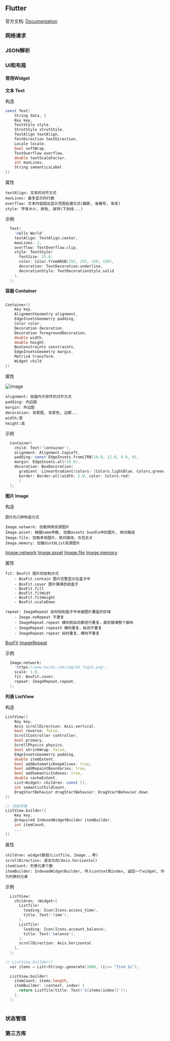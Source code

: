 ## Flutter

官方文档: [Documentation](https://docs.flutter.io/index.html)

### 网络请求
### JSON解析
### UI和布局

#### 常用Widget

**文本 Text**

构造

```d
const Text(
	String data, {
	Key key,
	TextStyle style,
	StrutStyle strutStyle,
	TextAlign textAlign,
	TextDirection textDirection,
	Locale locale,
	bool softWrap,
	TextOverflow overflow,
	double textScaleFactor,
	int maxLines,
	String semanticsLabel
})
```

属性

```
textAlign: 文本的对齐方式
maxLines: 最多显示的行数
overflow: 文本内容超出显示范围处理方式(截断, 省略号, 渐变)
style: 字体大小, 颜色, 装饰(下划线...)
```

示例

```d
  Text(
    'Hello World',
    textAlign: TextAlign.center,
    maxLines: 1,
    overflow: TextOverflow.clip,
    style: TextStyle(
      fontSize: 25.0,
      color: Color.fromARGB(255, 255, 150, 150),
      decoration: TextDecoration.underline,
      decorationStyle: TextDecorationStyle.solid
    ),
  );
```

**容器 Container**


```d

Container({
	Key key,
	AlignmentGeometry alignment,
	EdgeInsetsGeometry padding,
	Color color,
	Decoration decoration,
	Decoration foregroundDecoration,
	double width,
	double height,
	BoxConstraints constraints,
	EdgeInsetsGeometry margin,
	Matrix4 transform,
	Widget child
})
```

属性

![image](https://flutter.dev/assets/ui/layout/margin-padding-border-9616dd0d7af45b95e6fcface25cd933b6b4a0fda51c1ab1bb9287bc8ed92c356.png)

```
alignment: 容器内子部件的对齐方式
padding: 内边距
margin: 外边距
decoration: 背景图, 背景色, 边框...
width:宽
height:高

```

示例

```d
  Container(
    child: Text('Container'),
    alignment: Alignment.topLeft,
    padding: const EdgeInsets.fromLTRB(10.0, 12.0, 9.0, 0),
    margin: EdgeInsets.all(10.0),
    decoration: BoxDecoration(
      gradient: LinearGradient(colors: [Colors.lightBlue, Colors.green, Colors.purple]),
      border: Border.all(width: 2.0, color: Colors.red)
      )
  );
```

**图片 Image**

构造

```
图片的几种构造方式

Image.network: 加载网络资源图片
Image.asset: 根据name参数, 加载assets bundle中的图片, 相对路径
Image.file: 加载本地图片，绝对路径，与包无关
Image.memory: 加载Uint8List资源图片
```

[Image.network](https://docs.flutter.io/flutter/widgets/Image/Image.network.html)
[Image.asset](https://docs.flutter.io/flutter/widgets/Image/Image.asset.html)
[Image.file](https://docs.flutter.io/flutter/widgets/Image/Image.file.html)
[Image.memory](https://docs.flutter.io/flutter/widgets/Image/Image.memory.html)

属性

```
fit: BoxFit 图片的绘制方式
	- BoxFit.contain 图片完整显示在盒子中
	- BoxFit.cover 图片铺满目前盒子
	- BoxFit.fill  
	- BoxFit.fitWidt
	- BoxFit.fitHeight
	- BoxFit.scaleDown

repeat: ImageRepeat 如何绘制盒子中未被图片覆盖的区域
	- Image.noRepeat 不重复
	- ImageRepeat.repeat 横向和纵向都进行重复，直到铺满整个画布
	- ImageRepeat.repeatX 横向重复，纵向不重复
	- ImageRepeat.repeat 纵向重复，横向不重复
```

[BoxFit](https://docs.flutter.io/flutter/painting/BoxFit-class.html)
[ImageRepeat](https://docs.flutter.io/flutter/painting/ImageRepeat-class.html)


示例

```d
  Image.network(
    'https://www.baidu.com/img/bd_logo1.png', 
    scale: 1.0,
    fit: BoxFit.cover,
    repeat: ImageRepeat.repeat,
  );
```

**列表 ListView**


构造

```d
ListView({
	Key key,
	Axis scrollDirection: Axis.vertical,
	bool reverse: false,
	ScrollController controller,
	bool primary,
	ScrollPhysics physics,
	bool shrinkWrap: false,
	EdgeInsetsGeometry padding,
	double itemExtent,
	bool addAutomaticKeepAlives: true,
	bool addRepaintBoundaries: true,
	bool addSemanticIndexes: true,
	double cacheExtent,
	List<Widget> children: const [],
	int semanticChildCount,
	DragStartBehavior dragStartBehavior: DragStartBehavior.down
})

// 动态列表
ListView.builder({
	Key key,
	@required IndexedWidgetBuilder itemBuilder,
	int itemCount,
	...
})
```

属性

```
children: widget数组(ListTile, Image...等)
scrollDirection: 滚动方向(Axis.horizontal)
itemCount: 列表元素个数
itemBuilder: IndexedWidgetBuilder, 传入context和index, 返回一个widget, 作为列表的元素
```

示例

```d
  ListView(
    children: <Widget>[
      ListTile(
        leading: Icon(Icons.access_time),
        title: Text('time'),
      ),
      ListTile(
        leading: Icon(Icons.account_balance),
        title: Text('balance'),
      ),
      scrollDirection: Axis.horizontal
    ],
  );
  
// ListView.builder()
  var items = List<String>.generate(1000, (i)=> "Item $i");
  
  ListView.builder(
    itemCount: items.length,
    itemBuilder: (context, index) {
      return ListTile(title: Text('${items[index]}'));
    },
  );
  
```


### 状态管理
### 第三方库

